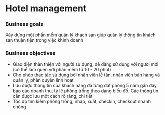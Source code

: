 # Hotel management
### Business goals
Xây dựng một phần mềm quản lý khách sạn giúp quản lý thông tin khách sạn thuận tiện trong việc khinh doanh
### Business objectives
- Giao diện thân thiện với người sử dụng, dễ dàng sử dụng với người mới (có thể làm quen với phần mềm từ 10 - 20 phút)
- Cho phép thao tác sử dụng bởi nhân viên lễ tân, nhân viên bán hàng và quản lý, phân quyền linh hoạt
- Lưu được thông tin của khách hàng đã từng đặt phòng 5 năm gần đây, báo cáo doanh thu, tỷ lệ phòng trống theo dạng biểu đồ. Các thông tin cần được lưu một cách rõ ràng, chi tiết
- Tốc độ tìm kiếm phòng trống, nhập, xuất, checkin, checkout nhanh chóng
